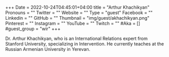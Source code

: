 +++
Date = 2022-10-24T04:45:01+04:00
title = "Arthur Khachikyan"
Pronouns = ""
Twitter = ""
Website = ""
Type = "guest"
Facebook = ""
Linkedin = ""
GitHub = ""
Thumbnail = "img/guest/akhachikyan.png"
Pinterest = ""
Instagram = ""
YouTube = ""
Twitch = ""
#Aka = []
#guest_group = "wir"
+++

Dr. Arthur Khachikyan, who is an International Relations expert from Stanford University, specializing in Intervention. He currently teaches at the Russian Armenian University in Yerevan.
